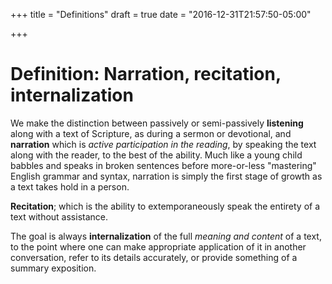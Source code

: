 +++
title = "Definitions"
draft = true
date = "2016-12-31T21:57:50-05:00"

+++

# Definition:  Narration, recitation, internalization

We make the distinction between passively or semi-passively **listening** along with a text of Scripture, as during a sermon or devotional, and **narration** which is  *active participation in the reading*, by speaking the text along with the reader, to the best of the ability.  Much like a young child babbles and speaks in broken sentences before more-or-less "mastering" English grammar and syntax, narration is simply the first stage of growth as a text takes hold in a person.

**Recitation**; which is the ability to extemporaneously speak the entirety of a text without assistance.

The goal is always **internalization** of the full *meaning and content* of a text, to the point where one can make appropriate application of it in another conversation, refer to its details accurately, or provide something of a summary exposition.
